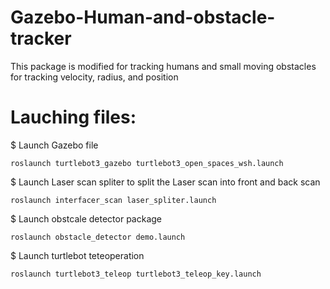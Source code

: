 # Gazebo-Human-and-obstacle-tracker
This package is modified for tracking humans and small moving obstacles for tracking velocity, radius, and position

# Lauching files:

$ Launch Gazebo file
```
roslaunch turtlebot3_gazebo turtlebot3_open_spaces_wsh.launch 
```

$ Launch Laser scan spliter to split the Laser scan into front and back scan
```
roslaunch interfacer_scan laser_spliter.launch 
```

$ Launch obstcale detector package
```
roslaunch obstacle_detector demo.launch
```

$ Launch turtlebot teteoperation
```
roslaunch turtlebot3_teleop turtlebot3_teleop_key.launch 
```
